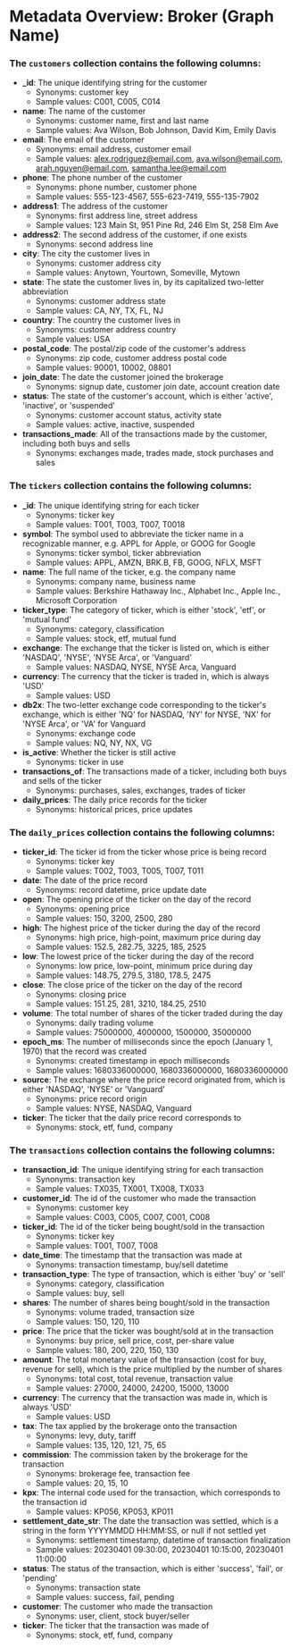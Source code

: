 # Metadata Overview: Broker (Graph Name)

### The `customers` collection contains the following columns:
- **_id**: The unique identifying string for the customer
  - Synonyms: customer key
  - Sample values: C001, C005, C014
- **name**: The name of the customer
  - Synonyms: customer name, first and last name
  - Sample values: Ava Wilson, Bob Johnson, David Kim, Emily Davis
- **email**: The email of the customer
  - Synonyms: email address, customer email
  - Sample values: alex.rodriguez@email.com, ava.wilson@email.com, arah.nguyen@email.com, samantha.lee@email.com
- **phone**: The phone number of the customer
  - Synonyms: phone number, customer phone
  - Sample values: 555-123-4567, 555-623-7419, 555-135-7902
- **address1**: The address of the customer
  - Synonyms: first address line, street address
  - Sample values: 123 Main St, 951 Pine Rd, 246 Elm St, 258 Elm Ave
- **address2**: The second address of the customer, if one exists
  - Synonyms: second address line
- **city**: The city the customer lives in
  - Synonyms: customer address city
  - Sample values: Anytown, Yourtown, Someville, Mytown
- **state**: The state the customer lives in, by its capitalized two-letter abbreviation
  - Synonyms: customer address state
  - Sample values: CA, NY, TX, FL, NJ
- **country**: The country the customer lives in
  - Synonyms: customer address country
  - Sample values: USA
- **postal_code**: The postal/zip code of the customer's address
  - Synonyms: zip code, customer address postal code
  - Sample values: 90001, 10002, 08801
- **join_date**: The date the customer joined the brokerage
  - Synonyms: signup date, customer join date, account creation date
- **status**: The state of the customer's account, which is either 'active', 'inactive', or 'suspended'
  - Synonyms: customer account status, activity state
  - Sample values: active, inactive, suspended
- **transactions_made**: All of the transactions made by the customer, including both buys and sells
  - Synonyms: exchanges made, trades made, stock purchases and sales

### The `tickers` collection contains the following columns:
- **_id**: The unique identifying string for each ticker
  - Synonyms: ticker key
  - Sample values: T001, T003, T007, T0018
- **symbol**: The symbol used to abbreviate the ticker name in a recognizable manner, e.g. APPL for Apple, or GOOG for Google
  - Synonyms: ticker symbol, ticker abbreviation
  - Sample values: APPL, AMZN, BRK.B, FB, GOOG, NFLX, MSFT
- **name**: The full name of the ticker, e.g. the company name
  - Synonyms: company name, business name
  - Sample values: Berkshire Hathaway Inc., Alphabet Inc., Apple Inc., Microsoft Corporation
- **ticker_type**: The category of ticker, which is either 'stock', 'etf', or 'mutual fund'
  - Synonyms: category, classification
  - Sample values: stock, etf, mutual fund
- **exchange**: The exchange that the ticker is listed on, which is either 'NASDAQ', 'NYSE', 'NYSE Arca', or 'Vanguard'
  - Sample values: NASDAQ, NYSE, NYSE Arca, Vanguard
- **currency**: The currency that the ticker is traded in, which is always 'USD'
  - Sample values: USD
- **db2x**: The two-letter exchange code corresponding to the ticker's exchange, which is either 'NQ' for NASDAQ, 'NY' for NYSE, 'NX' for 'NYSE Arca', or 'VA' for Vanguard
  - Synonyms: exchange code
  - Sample values: NQ, NY, NX, VG
- **is_active**: Whether the ticker is still active
  - Synonyms: ticker in use
- **transactions_of**: The transactions made of a ticker, including both buys and sells of the ticker
  - Synonyms: purchases, sales, exchanges, trades of ticker
- **daily_prices**: The daily price records for the ticker
  - Synonyms: historical prices, price updates

### The `daily_prices` collection contains the following columns:
- **ticker_id**: The ticker id from the ticker whose price is being record
  - Synonyms: ticker key
  - Sample values: T002, T003, T005, T007, T011
- **date**: The date of the price record
  - Synonyms: record datetime, price update date
- **open**: The opening price of the ticker on the day of the record
  - Synonyms: opening price
  - Sample values: 150, 3200, 2500, 280
- **high**: The highest price of the ticker during the day of the record
  - Synonyms: high price, high-point, maximum price during day
  - Sample values: 152.5, 282.75, 3225, 185, 2525
- **low**: The lowest price of the ticker during the day of the record
  - Synonyms: low price, low-point, minimum price during day
  - Sample values: 148.75, 279.5, 3180, 178.5, 2475
- **close**: The close price of the ticker on the day of the record
  - Synonyms: closing price
  - Sample values: 151.25, 281, 3210, 184.25, 2510
- **volume**: The total number of shares of the ticker traded during the day
  - Synonyms: daily trading volume
  - Sample values: 75000000, 4000000, 1500000, 35000000
- **epoch_ms**: The number of milliseconds since the epoch (January 1, 1970) that the record was created
  - Synonyms: created timestamp in epoch milliseconds
  - Sample values: 1680336000000, 1680336000000, 1680336000000
- **source**: The exchange where the price record originated from, which is either 'NASDAQ', 'NYSE' or 'Vanguard'
  - Synonyms: price record origin
  - Sample values: NYSE, NASDAQ, Vanguard
- **ticker**: The ticker that the daily price record corresponds to
  - Synonyms: stock, etf, fund, company

### The `transactions` collection contains the following columns:
- **transaction_id**: The unique identifying string for each transaction
  - Synonyms: transaction key
  - Sample values: TX035, TX001, TX008, TX033
- **customer_id**: The id of the customer who made the transaction
  - Synonyms: customer key
  - Sample values: C003, C005, C007, C001, C008
- **ticker_id**: The id of the ticker being bought/sold in the transaction
  - Synonyms: ticker key
  - Sample values: T001, T007, T008
- **date_time**: The timestamp that the transaction was made at
  - Synonyms: transaction timestamp, buy/sell datetime
- **transaction_type**: The type of transaction, which is either 'buy' or 'sell'
  - Synonyms: category, classification
  - Sample values: buy, sell
- **shares**: The number of shares being bought/sold in the transaction
  - Synonyms: volume traded, transaction size
  - Sample values: 150, 120, 110
- **price**: The price that the ticker was bought/sold at in the transaction
  - Synonyms: buy price, sell price, cost, per-share value
  - Sample values: 180, 200, 220, 150, 130
- **amount**: The total monetary value of the transaction (cost for buy, revenue for sell), which is the price multiplied by the number of shares
  - Synonyms: total cost, total revenue, transaction value
  - Sample values: 27000, 24000, 24200, 15000, 13000
- **currency**: The currency that the transaction was made in, which is always 'USD'
  - Sample values: USD
- **tax**: The tax applied by the brokerage onto the transaction
  - Synonyms: levy, duty, tariff
  - Sample values: 135, 120, 121, 75, 65
- **commission**: The commission taken by the brokerage for the transaction
  - Synonyms: brokerage fee, transaction fee
  - Sample values: 20, 15, 10
- **kpx**: The internal code used for the transaction, which corresponds to the transaction id
  - Sample values: KP056, KP053, KP011
- **settlement_date_str**: The date the transaction was settled, which is a string in the form YYYYMMDD HH:MM:SS, or null if not settled yet
  - Synonyms: settlement timestamp, datetime of transaction finalization
  - Sample values: 20230401 09:30:00, 20230401 10:15:00, 20230401 11:00:00
- **status**: The status of the transaction, which is either 'success', 'fail', or 'pending'
  - Synonyms: transaction state
  - Sample values: success, fail, pending
- **customer**: The customer who made the transaction
  - Synonyms: user, client, stock buyer/seller
- **ticker**: The ticker that the transaction was made of
  - Synonyms: stock, etf, fund, company
